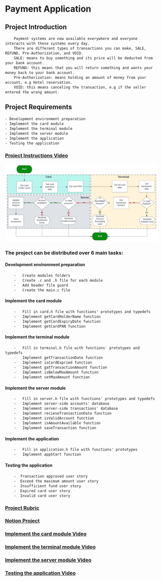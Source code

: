 # Payment Application
  

## Project Introduction
        Payment systems are now available everywhere and everyone interacts with these systems every day.
        There are different types of transactions you can make, SALE, REFUND, Pre-Authorization, and VOID.
        SALE: means to buy something and its price will be deducted from your bank account.
        REFUND: this means that you will return something and wants your money back to your bank account.
        Pre-Authorization: means holding an amount of money from your account, e.g Hotel reservation.
        VOID: this means canceling the transaction, e.g if the seller entered the wrong amount.


## Project Requirements
    - Development environment preparation
    - Implement the card module
    - Implement the terminal module
    - Implement the server module
    - Implement the application
    - Testing the application

### [Project Instructions Video](https://drive.google.com/file/d/1j_cUsUeqjQGy7Qt7IaLZPnssU1n6Qyy1/view?usp=sharing)
![Application Flowchart](https://github.com/OmarAdelShalaan/Embedded-Systems-Professional-Nanodegree-Program/blob/main/Payment%20Application/payment-flowchart.jpeg?raw=true)


### **The project can be distributed over 6 main tasks:**

   #### Development environment preparation
        -   Create modules folders
        -   Create .c and .h file for each module
        -   Add header file guard
        -   Create the main.c file

   #### Implement the card module
        -   Fill in card.h file with functions' prototypes and typedefs
        -   Implement getCardHolderName function
        -   Implement getCardExpiryDate function
        -   Implement getCardPAN function

   #### Implement the terminal module
        -   Fill in terminal.h file with functions' prototypes and typedefs
        -   Implement getTransactionDate function
        -   Implement isCardExpried function
        -   Implement gatTransactionAmount function
        -   Implement isBelowMaxAmount function
        -   Implement setMaxAmount function

   #### Implement the server module
        -   Fill in server.h file with functions' prototypes and typedefs
        -   Implement server-side accounts' database
        -   Implement server-side transactions' database
        -   Implement recieveTransactionData function
        -   Implement isValidAccount function
        -   Implement isAmountAvailable function
        -   Implement saveTransaction function

   #### Implement the application
        -   Fill in application.h file with functions' prototypes
        -   Implement appStart function

   #### Testing the application
        -  Transaction approved user story
        -  Exceed the maximum amount user story
        -  Insufficient fund user story
        -  Expired card user story
        -  Invalid card user story

### [Project Rubric](https://drive.google.com/file/d/1wwkbG36Q5t9bB7oUNJFR6oiEvDodM-GA/view?usp=sharing)
### [Notion Project](https://www.notion.so/FWD-e0d6e4ee4304402aafd0621a65742a31)

### [Implement the card module Video](https://drive.google.com/drive/folders/1Hz-rbGvAo1RuQSRjge3SJX_NlU7rvye8?usp=sharing)
### [Implement the terminal module Video](https://drive.google.com/drive/folders/1XLm9kIIf7bdv9NM4dnBIPEc9CWMGaijy?usp=sharing)
### [Implement the server module Video](https://drive.google.com/drive/folders/1M8wLTHSzR7DL_gTMRkLFWMB_0ME1DOYP?usp=sharing)
### [Testing the application Video](https://drive.google.com/drive/folders/17y0lFYcrSvfYPuyp8PlcTMGEcKJVrCEJ?usp=sharing)
